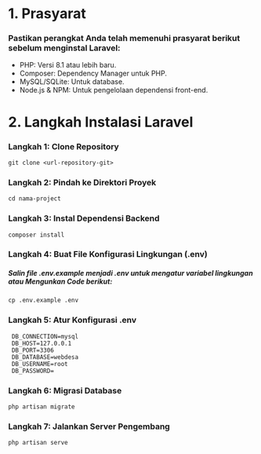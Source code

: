 # 1. Prasyarat 
### Pastikan perangkat Anda telah memenuhi prasyarat berikut sebelum menginstal Laravel:

- PHP: Versi 8.1 atau lebih baru.
- Composer: Dependency Manager untuk PHP.
- MySQL/SQLite: Untuk database.
- Node.js & NPM: Untuk pengelolaan dependensi front-end.

# 2. Langkah Instalasi Laravel 

### Langkah 1: Clone Repository 
```
git clone <url-repository-git>
```
### Langkah 2: Pindah ke Direktori Proyek 
```
cd nama-project
```
### Langkah 3: Instal Dependensi Backend
```
composer install
```
### Langkah 4: Buat File Konfigurasi Lingkungan (.env)

##### Salin file .env.example menjadi .env untuk mengatur variabel lingkungan atau Mengunkan Code berikut:

```
cp .env.example .env
```

### Langkah 5: Atur Konfigurasi .env

```
 DB_CONNECTION=mysql
 DB_HOST=127.0.0.1
 DB_PORT=3306
 DB_DATABASE=webdesa
 DB_USERNAME=root
 DB_PASSWORD=
```

### Langkah 6: Migrasi Database

```
php artisan migrate
```

### Langkah 7: Jalankan Server Pengembang


```
php artisan serve
```
